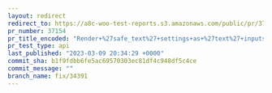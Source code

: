 ```yaml
---
layout: redirect
redirect_to: https://a8c-woo-test-reports.s3.amazonaws.com/public/pr/37154/api/index.html
pr_number: 37154
pr_title_encoded: "Render+%27safe_text%27+settings+as+%27text%27+inputs"
pr_test_type: api
last_published: "2023-03-09 20:34:29 +0000"
commit_sha: b1f9fdbb6fe5ac69570303ec81df4c948df5c4ce
commit_message: ""
branch_name: fix/34391
---
```

